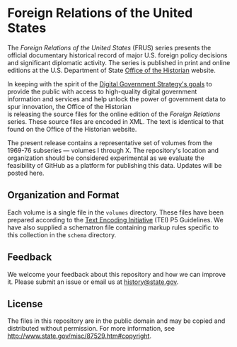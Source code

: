 Foreign Relations of the United States
======================================

The *Foreign Relations of the United States* (FRUS) series presents the official documentary historical 
record of major U.S. foreign policy decisions and significant diplomatic activity.  The series is published
in print and online editions at the U.S. Department of State [Office of the Historian](http://history.state.gov/) 
website.  

In keeping with the spirit of the
[Digital Government Strategy's goals](http://www.whitehouse.gov/sites/default/files/omb/egov/digital-government/digital-government.html)
to provide the public with access to high-quality digital government information and services 
and help unlock the power of government data to spur innovation, the Office of the Historian  
is releasing the source files for the online edition of the *Foreign Relations* series.  These source files 
are encoded in XML.  The text is identical to that found on the Office of the Historian website. 

The present release contains a representative set of volumes from the 1969-76 subseries — volumes I through X. 
The repository's location and organization should be considered experimental as we evaluate the feasibility
of GitHub as a platform for publishing this data.  Updates will be posted here.

Organization and Format
-----------------------
Each volume is a single file in the `volumes` directory.  These files have been prepared according to 
the [Text Encoding Initiative](http://www.tei-c.org/) (TEI) P5 Guidelines.  We have also supplied a schematron 
file containing markup rules specific to this collection in the `schema` directory.

Feedback
--------
We welcome your feedback about this repository and how we can improve it.  Please submit an issue or email us
at history@state.gov.

License
-------
The files in this repository are in the public domain and may be copied and distributed without permission. For 
more information, see http://www.state.gov/misc/87529.htm#copyright.

